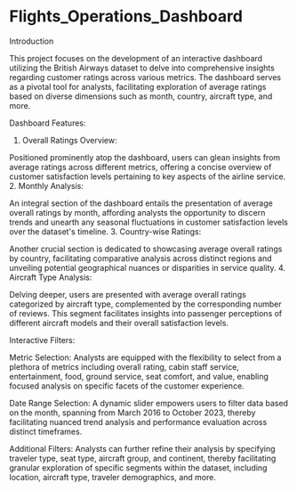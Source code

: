 # Flights_Operations_Dashboard

Introduction

This project focuses on the development of an interactive dashboard utilizing the British Airways dataset to delve into comprehensive insights regarding customer ratings across various metrics. The dashboard serves as a pivotal tool for analysts, facilitating exploration of average ratings based on diverse dimensions such as month, country, aircraft type, and more.

Dashboard Features:

1. Overall Ratings Overview:

Positioned prominently atop the dashboard, users can glean insights from average ratings across different metrics, offering a concise overview of customer satisfaction levels pertaining to key aspects of the airline service.
2. Monthly Analysis:

An integral section of the dashboard entails the presentation of average overall ratings by month, affording analysts the opportunity to discern trends and unearth any seasonal fluctuations in customer satisfaction levels over the dataset's timeline.
3. Country-wise Ratings:

Another crucial section is dedicated to showcasing average overall ratings by country, facilitating comparative analysis across distinct regions and unveiling potential geographical nuances or disparities in service quality.
4. Aircraft Type Analysis:

Delving deeper, users are presented with average overall ratings categorized by aircraft type, complemented by the corresponding number of reviews. This segment facilitates insights into passenger perceptions of different aircraft models and their overall satisfaction levels.

Interactive Filters:

Metric Selection: Analysts are equipped with the flexibility to select from a plethora of metrics including overall rating, cabin staff service, entertainment, food, ground service, seat comfort, and value, enabling focused analysis on specific facets of the customer experience.

Date Range Selection: A dynamic slider empowers users to filter data based on the month, spanning from March 2016 to October 2023, thereby facilitating nuanced trend analysis and performance evaluation across distinct timeframes.

Additional Filters: Analysts can further refine their analysis by specifying traveler type, seat type, aircraft group, and continent, thereby facilitating granular exploration of specific segments within the dataset, including location, aircraft type, traveler demographics, and more.
